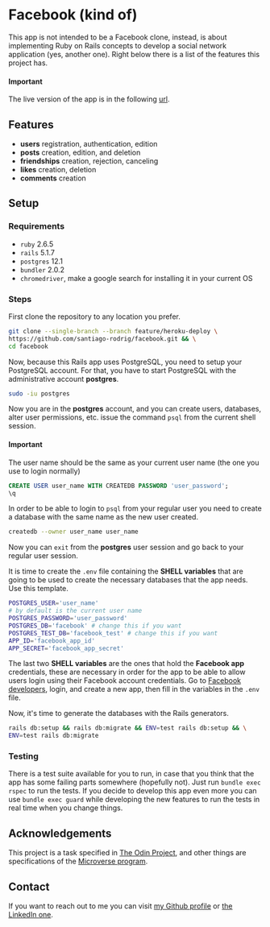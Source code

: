 # Facebook (kind of)

This app is not intended to be a Facebook clone, instead, is about implementing
Ruby on Rails concepts to develop a social network application
(yes, another one). Right below there is a list of the features this project
has.

#### Important

The live version of the app is in the following
[url](https://still-beyond-48768.herokuapp.com).

## Features

- **users** registration, authentication, edition
- **posts** creation, edition, and deletion
- **friendships** creation, rejection, canceling
- **likes** creation, deletion
- **comments** creation

## Setup

### Requirements

- `ruby` 2.6.5
- `rails` 5.1.7
- `postgres` 12.1
- `bundler` 2.0.2
- `chromedriver`, make a google search for installing it in your current OS

### Steps

First clone the repository to any location you prefer.

```bash
git clone --single-branch --branch feature/heroku-deploy \
https://github.com/santiago-rodrig/facebook.git && \
cd facebook
```

Now, because this Rails app uses PostgreSQL, you need to setup your PostgreSQL
account. For that, you have to start PostgreSQL with the administrative account
**postgres**.

```bash
sudo -iu postgres
```

Now you are in the **postgres** account, and you can create users, databases,
alter user permissions, etc. issue the command `psql` from the current shell
session.

#### Important

The user name should be the same as your current user name (the one you use to
login normally)

```sql
CREATE USER user_name WITH CREATEDB PASSWORD 'user_password';
\q
```

In order to be able to login to `psql` from your regular user you need to create
a database with the same name as the new user created.

```bash
createdb --owner user_name user_name
```

Now you can `exit` from the **postgres** user session and go back to your
regular user session.

It is time to create the `.env` file containing the **SHELL variables** that
are going to be used to create the necessary databases that the app needs. Use
this template.

```bash
POSTGRES_USER='user_name'
# by default is the current user name
POSTGRES_PASSWORD='user_password'
POSTGRES_DB='facebook' # change this if you want
POSTGRES_TEST_DB='facebook_test' # change this if you want
APP_ID='facebook_app_id'
APP_SECRET='facebook_app_secret'
```

The last two **SHELL variables** are the ones that hold the **Facebook app**
credentials, these are necessary in order for the app to be able to allow users
login using their Facebook account credentials. Go to
[Facebook developers](https://developers.facebook.com/), login, and create a new
app, then fill in the variables in the `.env` file.

Now, it's time to generate the databases with the Rails generators.

```bash
rails db:setup && rails db:migrate && ENV=test rails db:setup && \
ENV=test rails db:migrate
```

### Testing

There is a test suite available for you to run, in case that you think that
the app has some failing parts somewhere (hopefully not). Just run
`bundle exec rspec` to run the tests. If you decide to develop this app even
more you can use `bundle exec guard` while developing the new features to
run the tests in real time when you change things.

## Acknowledgements

This project is a task specified in
[The Odin Project](https://www.theodinproject.com/courses/ruby-on-rails/lessons/final-project),
and other things are specifications of the
[Microverse program](https://www.microverse.org/).

## Contact

If you want to reach out to me you can visit
[my Github profile](https://github.com/santiago-rodrig) or
[the LinkedIn one](https://www.linkedin.com/in/santiago-andr%C3%A9s-308a5b190?lipi=urn%3Ali%3Apage%3Ad_flagship3_profile_view_base_contact_details%3BtYchDkD4S7eoM%2BGocwG3SA%3D%3D).
